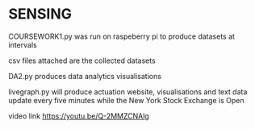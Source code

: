 # SENSING

COURSEWORK1.py was run on raspeberry pi to produce datasets at intervals

csv files attached are the collected datasets

DA2.py produces data analytics visualisations

livegraph.py will produce actuation website, visualisations and text data update every five minutes while the New York Stock Exchange is Open

video link
https://youtu.be/Q-2MMZCNAlg

